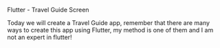 Flutter - Travel Guide Screen

Today we will create a Travel Guide app, remember that there are many ways to create this app using Flutter, my method is one of them and I am not an expert in flutter!
